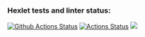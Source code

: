 ### Hexlet tests and linter status:
[![Github Actions Status](https://github.com/JCompX/php-project-lvl1/actions/workflows/phpcs.yml/badge.svg)](https://github.com/JCompX/php-project-lvl1/actions)
[![Actions Status](https://github.com/JCompX/php-project-lvl1/workflows/hexlet-check/badge.svg)](https://github.com/JCompX/php-project-lvl1/actions)
<a href="https://codeclimate.com/github/codeclimate/codeclimate/maintainability"><img src="https://api.codeclimate.com/v1/badges/a99a88d28ad37a79dbf6/maintainability" /></a>
